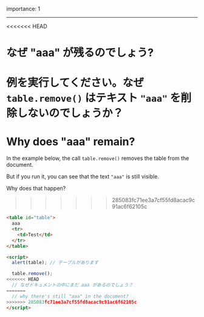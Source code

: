 importance: 1

---

<<<<<<< HEAD
# なぜ "aaa" が残るのでしょう?

例を実行してください。なぜ `table.remove()` はテキスト `"aaa"` を削除しないのでしょうか？
=======
# Why does "aaa" remain?

In the example below, the call `table.remove()` removes the table from the document.

But if you run it, you can see that the text `"aaa"` is still visible.

Why does that happen?
>>>>>>> 285083fc71ee3a7cf55fd8acac9c91ac6f62105c

```html height=100 run
<table id="table">
  aaa
  <tr>
    <td>Test</td>
  </tr>
</table>

<script>
  alert(table); // テーブルがあります

  table.remove();
<<<<<<< HEAD
  // なぜドキュメントの中にまだ aaa があるのでしょう？
=======
  // why there's still "aaa" in the document?
>>>>>>> 285083fc71ee3a7cf55fd8acac9c91ac6f62105c
</script>
```
